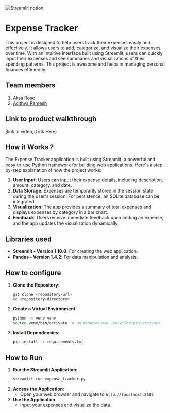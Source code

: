 

![Streamlit notion](https://github.com/TH-Activities/saturday-hack-night-template/assets/117498997/e8052bb6-ad89-48c3-b6e9-124f94c1cd01)




# Expense Tracker
This project is designed to help users track their expenses easily and effectively. It allows users to add, categorize, and visualize their expenses over time. With an intuitive interface built using Streamlit, users can quickly input their expenses and see summaries and visualizations of their spending patterns. This project is awesome and helps in managing personal finances efficiently.
## Team members
1. [Aksa Rose](https://github.com/TH-Activities/saturday-hack-night-template)
2. [Adithya Ramesh](https://github.com/TH-Activities/saturday-hack-night-template)
## Link to product walkthrough
[link to video](Link Here)
## How it Works ?
The Expense Tracker application is built using Streamlit, a powerful and easy-to-use Python framework for building web applications. Here's a step-by-step explanation of how the project works:

1. **User Input**: Users can input their expense details, including description, amount, category, and date.
2. **Data Storage**: Expenses are temporarily stored in the session state during the user's session. For persistence, an SQLite database can be integrated.
3. **Visualization**: The app provides a summary of total expenses and displays expenses by category in a bar chart.
4. **Feedback**: Users receive immediate feedback upon adding an expense, and the app updates the visualization dynamically.

## Libraries used
- **Streamlit - Version 1.10.0**: For creating the web application.
- **Pandas - Version 1.4.2**: For data manipulation and analysis.
## How to configure
1. **Clone the Repository**:
    ```sh
    git clone <repository-url>
    cd <repository-directory>
    ```
2. **Create a Virtual Environment**:
    ```sh
    python -m venv venv
    source venv/bin/activate  # On Windows use `venv\Scripts\activate`
    ```
3. **Install Dependencies**:
    ```sh
    pip install -r requirements.txt
    ```
## How to Run
1. **Run the Streamlit Application**:
    ```sh
    streamlit run expense_tracker.py
    ```
2. **Access the Application**:
    - Open your web browser and navigate to `http://localhost:8501`.
3. **Use the Application**:
    - Input your expenses and visualize the data.
